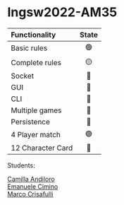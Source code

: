 # Ingsw2022-AM35

| Functionality     |                       State                        |
|:------------------|:--------------------------------------------------:|
| Basic rules       | 🟢 |
| Complete rules    | 🟡 |
| Socket            | 🔴 |
| GUI               | 🔴 |
| CLI               | 🔴 |
| Multiple games    | 🔴 |
| Persistence       | 🔴 |
| 4 Player match    | 🟢 |
| 12 Character Card            | 🔴 |


Students:

[Camilla Andiloro](camilla.andiloro@mail.polimi.it)   
[Emanuele Cimino](emanuele.cimino@mail.polimi.it)   
[Marco Crisafulli](marco.crisafulli@mail.polimi.it)  

